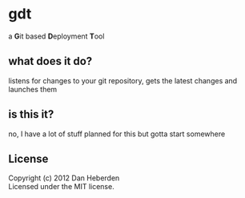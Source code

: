 # gdt

a <b>G</b>it based <b>D</b>eployment <b>T</b>ool

## what does it do?

listens for changes to your git repository, gets the latest changes and launches them

## is this it?

no, I have a lot of stuff planned for this but gotta start somewhere

## License
Copyright (c) 2012 Dan Heberden  
Licensed under the MIT license.
